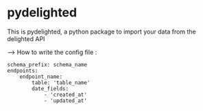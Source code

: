 # pydelighted


This is pydelighted, a python package to import your data from the delighted API

--> How to write the config file :

    schema_prefix: schema_name
    endpoints:
        endpoint_name:
            table: 'table_name'
            date_fields:
                - 'created_at'
                - 'updated_at' 

